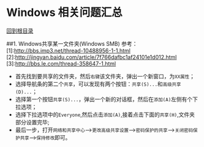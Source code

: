 Windows 相关问题汇总
====
[回到根目录](./README.md)

##1. Windows共享某一文件夹(Windows SMB)
参考：
[1]:http://bbs.imp3.net/thread-10488956-1-1.html
[2]:http://jingyan.baidu.com/article/7f766dafbc1af24101e1d012.html
[3]:http://bbs.le.com/thread-358647-1.html

- 首先找到要共享的文件夹，然后`右键`该文件夹，弹出一个新窗口，为`XX属性`；
- 选择导航条的第二个`共享`，可以发现有两个按钮：`共享(S)...`和`高级共享(D)...`；
- 选择第一个按钮`共享(S)...`，弹出一个新的对话框，然后在`添加(A)`左侧有个下拉选项；
- 选择下拉选项中的`Everyone`,然后点击`添加(A)`,接着点击下面的`共享(H)`,文件夹部分设置完毕;
- 最后一步，打开`网络和共享中心`-->`更改高级共享设置`-->`密码保护的共享`-->`关闭密码保护共享`-->`保持修改`即可。
